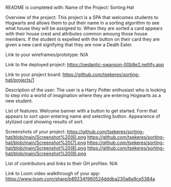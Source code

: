 README is completed with:
Name of the Project:
Sorting Hat

Overview of the project:
This project is a SPA that welcomes students to Hogwarts and allows them to put their name in a sorting algorithm to see what house they will be assigned to. When they are sorted a card appears with their house crest and attributes common amoung those house members. If the student is expelled with the button on their card they are given a new card signifying that they are now a Death Eater.

Link to your wireframes/prototype:
N/A

Link to the deployed project:
https://pedantic-swanson-00b8e2.netlify.app

Link to your project board:
https://github.com/tsekeres/sorting-hat/projects/1

Description of the user:
The user is a Harry Potter enthusiast who is looking to step into a world of imagination where they are entering Hogwarts as a new student.

List of features:
Welcome banner with a button to get started. Form that appears to sort upon entering name and selecting button. Appearence of stylized card showing results of sort.

Screenshots of your project:
https://github.com/tsekeres/sorting-hat/blob/main/Screenshot%20(6).png
https://github.com/tsekeres/sorting-hat/blob/main/Screenshot%20(7).png
https://github.com/tsekeres/sorting-hat/blob/main/Screenshot%20(8).png
https://github.com/tsekeres/sorting-hat/blob/main/Screenshot%20(9).png

List of contributors and links to their GH profiles:
N/A

Link to Loom video walkthrough of your app:
https://www.loom.com/share/b89234f960524dddba230a8a9ce5384a
